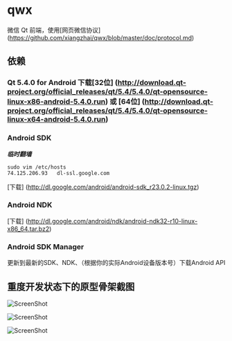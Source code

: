 qwx
===

微信 Qt 前端，使用[网页微信协议] (https://github.com/xiangzhai/qwx/blob/master/doc/protocol.md)


## 依赖

### Qt 5.4.0 for Android 下载[32位] (http://download.qt-project.org/official_releases/qt/5.4/5.4.0/qt-opensource-linux-x86-android-5.4.0.run) 或 [64位] (http://download.qt-project.org/official_releases/qt/5.4/5.4.0/qt-opensource-linux-x64-android-5.4.0.run)


### Android SDK 

***临时翻墙***
```
sudo vim /etc/hosts
74.125.206.93   dl-ssl.google.com
```

[下载] (http://dl.google.com/android/android-sdk_r23.0.2-linux.tgz)


### Android NDK 

[下载] (http://dl.google.com/android/ndk/android-ndk32-r10-linux-x86_64.tar.bz2)


### Android SDK Manager

更新到最新的SDK、NDK、（根据你的实际Android设备版本号）下载Android API


## 重度开发状态下的原型骨架截图

![ScreenShot](https://raw.github.com/xiangzhai/qwx/master/doc/qrcode.jpg)

![ScreenShot](https://raw.github.com/xiangzhai/qwx/master/doc/chat.jpg)

![ScreenShot](https://raw.github.com/xiangzhai/qwx/master/doc/wechat.jpg)
